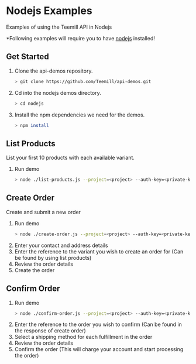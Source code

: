 # Nodejs Examples
Examples of using the Teemill API in Nodejs

*Following examples will require you to have [nodejs](https://nodejs.org/en/) installed!

## Get Started
1) Clone the api-demos repository.
    ```bash
    > git clone https://github.com/Teemill/api-demos.git
    ```
2) Cd into the nodejs demos directory.
    ```bash
    > cd nodejs
    ```
3) Install the npm dependencies we need for the demos.
    ```bash
    > npm install
    ```

## List Products
List your first 10 products with each available variant.
1) Run demo
    ```bash
    > node ./list-products.js --project=<project> --auth-key=<private-key>
    ```

## Create Order
Create and submit a new order
1) Run demo
    ```bash
    > node ./create-order.js --project=<project> --auth-key=<private-key>
    ```
2) Enter your contact and address details
3) Enter the reference to the variant you wish to create an order for (Can be found by using list products)
4) Review the order details
5) Create the order

## Confirm Order
1) Run demo
    ```bash
    > node ./confirm-order.js --project=<project> --auth-key=<private-key>
    ```
2) Enter the reference to the order you wish to confirm (Can be found in the response of create order)
3) Select a shipping method for each fulfillment in the order
4) Review the order details
5) Confirm the order (This will charge your account and start processing the order)